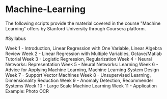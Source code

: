 # Machine-Learning
The following scripts provide the material covered in the course "Machine Learning" offers by Stanford University through Coursera platform. 


#Syllabus

Week 1 - Introduction, Linear Regression with One Variable, Linear Algebra Review
Week 2 - Linear Regression with Multiple Variables, Octave/Matlab Tutorial
Week 3 - Logistic Regression, Regularization
Week 4 - Neural Networks: Representation
Week 5 - Neural Networks: Learning
Week 6 - Advice for Applying Machine Learning, Machine Learning System Design
Week 7 - Support Vector Machines
Week 8 - Unsupervised Learning, Dimensionality Reduction
Week 9 - Anomaly Detection, Recommender Systems
Week 10 - Large Scale Machine Learning
Week 11 - Application Example: Photo OCR
